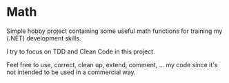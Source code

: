 # Math

Simple hobby project containing some useful math functions for training my (.NET) development skills.

I try to focus on TDD and Clean Code in this project.

Feel free to use, correct, clean up, extend, comment, ... my code since it's not intended to be used in a commercial way.